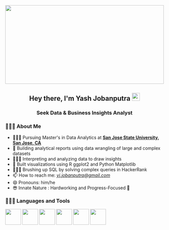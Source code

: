 <img src="images/data-analytics-bg.jpg" width="100%" height="250"> 
<h2 align="center">Hey there, I'm Yash Jobanputra <img src="https://raw.githubusercontent.com/MartinHeinz/MartinHeinz/master/wave.gif" width="25px"></h2>
<h3 align="center"> Seek Data & Business Insights Analyst </h3>
<!-- <img width="300" align="left" height="320" src="images/2.png" height="175px"/> -->

### 👩🏻‍💻 About Me

- 👩🏻‍🏫 Pursuing Master's in Data Analytics at **[San Jose State University, San Jose, CA](https://www.sjsu.edu/)**
- 👯 Building analytical reports using data wrangling of large and complex datasets
- 👩🏻‍🎨 Interpreting and analyzing data to draw insights 
- 🌱 Built visualizations using R ggplot2 and Python Matplotlib
- 🦹🏻‍♀️ Brushing up SQL by solving complex queries in HackerRank
- 📫 How to reach me: *yj.jobanputra@gmail.com*
- 😄 Pronouns: him/he
- 😎 Innate Nature : Hardworking and Progress-Focused 🎯

### 👩🏻‍💻 Languages and Tools

<div id="languages">
<span><img src="https://img.icons8.com/color/240/000000/python.png" height="50" width="50" /></span>
<span><img src="https://img.icons8.com/color/96/000000/tableau-software.png"  height="50" width="50" /></span>
<span><img src="https://img.icons8.com/color/240/000000/git.png" height="50" width="50" /></span>
<span><img src="https://img.icons8.com/color/240/000000/oracle-logo.png" height="50" width="50" /></span>
<span><img src="https://img.icons8.com/color/240/000000/mysql-logo.png" height="50" width="50" /></span>
<span><img src="https://img.icons8.com/windows/128/000000/r-project.png" height="50" width="50" /></span/>
<span><img src="https://img.icons8.com/color/144/000000/hadoop-distributed-file-system.png" height="50" width="50 /></span/>
<span><img src="https://img.icons8.com/color/144/000000/oracle-logo.png" height="50" width="50 /></span/>
